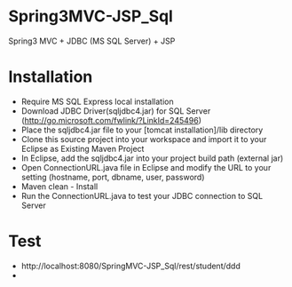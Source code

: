 # Spring3MVC-JSP_Sql
Spring3 MVC + JDBC (MS SQL Server) + JSP

# Installation
- Require MS SQL Express local installation
- Download JDBC Driver(sqljdbc4.jar) for SQL Server (http://go.microsoft.com/fwlink/?LinkId=245496)
- Place the sqljdbc4.jar file to your [tomcat installation]/lib directory
- Clone this source project into your workspace and import it to your Eclipse as Existing Maven Project
- In Eclipse, add the sqljdbc4.jar into your project build path (external jar)
- Open ConnectionURL.java file in Eclipse and modify the URL to your setting (hostname, port, dbname, user, password)
- Maven clean - Install
- Run the ConnectionURL.java to test your JDBC connection to SQL Server

# Test
- http://localhost:8080/SpringMVC-JSP_Sql/rest/student/ddd
- 
